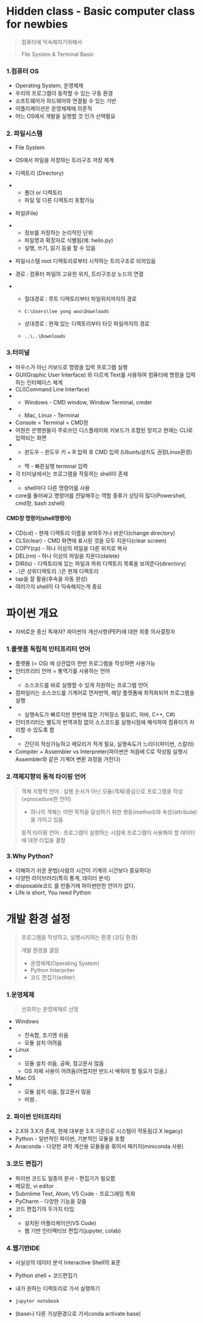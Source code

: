 # Hidden class - Basic computer class for newbies

> 컴퓨터에 익숙해지기위해서

> File System & Terminal Basic



### 1.컴퓨터 OS

- Operating System, 운영체제
- 우리의 프로그램이 동작할 수 있는 구동 환경
- 소프트웨어가 하드웨어와 연결될 수 있는 기반
- 어플리케이션은 운영체제에 의존적
- 어느 OS에서 개발을 실행할 것 인가 선택필요



### 2. 파일시스템

- File System
- OS에서 파일을 저장하는 트리구조 저장 체계
- 디렉토리 (Directory)

- - 폴더 or 디렉토리
  - 파일 및 다른 디렉토리 포함가능

- 파일(File) 

- - 정보를 저장하는 논리적인 단위
  - 파일명과 확장자로 식별됨(예: hello.py)
  - 실행,  쓰기, 읽기 등을 할 수 있음

- 파일시스템 root 디렉토리로부터 시작하는 트리구조로 되어있음

- 경로 : 컴퓨터 파일의 고유한 위치, 트리구조상 노드의 연결

- - 절대경로 :  루트 디렉토리부터 파일위치까지의 경로

  - ```
    C:\Users\lee yong woo\Downloads
    ```

  - 상대경로 :  현재 있는 디렉토리부터 타깃 파일까지의 경로

  - ```
    ..\..\Downloads
    ```



### 3.터미널

- 마우스가 아닌 키보드로 명령을 입력 프로그램 실행
- GUI(Graphic User Interface) 와 다르게 Text를 사용하여 컴퓨터에 명령을 입력하는 인터페이스 체계
- CLI(Command Line Interface)
- - Windows - CMD window, Window Terminal, cmder
- - Mac, Linux - Terminal
- Console = Terminal = CMD창
- 어원은 은행원들이 주로쓰던 디스플레이와 키보드가 조합된 장치고 현재는 CLI로 입력되는 화면
- - 윈도우 - 윈도우 키 + R 입력 후 CMD 입력 (Ubuntu설치도 권장Linux환경)
- - 맥 - 빠른실행 terminal 입력
- 각 터미널에서는 프로그램을 작동하는 shell이 존재
- - shell마다 다른 명령어를 사용
- core를 둘러싸고 명령어를 전달해주는 역할 종류가 상당히 많다(Powershell, cmd창, bash zshell)



#### CMD창 명령어(shell명령어)

- CD(cd) - 현재 디렉토리 이름을 보여주거나 바꾼다(change directory)
- CLS(clear) - CMD 화면에 표시된 것을 모두 지운다(clear screen)
- COPY(cp) - 하나 이상의 파일을 다른 위치로 복사
- DEL(rm) - 하나 이상의 파일을 지운다(delete)
- DIR(ls) - 디렉토리에 있는 파일과 하위 디렉토리 목록을 보여준다(directory)
- ..\은 상위디렉토리 .\은 현재 디렉토리
- tap을 잘 활용(후속을 자동 완성)
- 여러가지 shell이 다 익숙해지는게 중요





# 파이썬 개요

- 자비로운 종신 독재자? 파이썬의 개선사항(PEP)에 대한 최종 의사결정자





### 1.플랫폼 독립적 인터프리터 언어

- 플랫폼 (= OS) 에 상관없이 한번 프로그램을 작성하면 사용가능
- 인터프리터 언어 = 통역기를 사용하는 언어
- - 소스코드를 바로 실행할 수 있게 지원하는 프로그램 언어
- 컴파일러는 소스코드를 기계어로 먼저번역, 해당 플랫폼에 최적화되어 프로그램을 실행
- - 실행속도가 빠르지만 한번에 많은 기억장소 필요(C, 자바, C++, C#)
- 인터프리터는 별도의 번역과정 없이 소스코드를 실행시점에 해석하여 컴퓨터가 처리할 수 있도록 함
- - 간단히 작성가능하고 메모리가 적게 필요, 실행속도가 느리다(파이썬, 스칼라)
-  Compiler + Assembler vs Interpreter(파이썬은 처음에 C로 작성됨 실행시 Assembler와 같은 기계어 변환 과정을 거친다)



### 2.객체지향의 동적 타이핑 언어

> 객체 지향적 언어 : 실행 순서가 아닌 모듈(객체)중심으로 프로그램을 작성(≠procedure한 언어)
>
> - 하나의 객체는 어떤 목적을 달성하기 위한 행동(method)와 속성(attribute)을 가지고 있음
>
> 동적 타이핑 언어 :  프로그램이 실행하는 시점에 프로그램이 사용해야 할 데이터에 대한 타입을 결정



### 3.Why Python?

- 이해하기 쉬운 문법(사람의 시간이 기계의 시간보다 중요하다)
- 다양한 라이브러리(특히 통계, 데이터 분석)
- disposable코드 를 만들기에 파이썬만한 언어가 없다.
- Life is short, You need Python





# 개발 환경 설정

> 프로그램을 작성하고, 실행시키려는 환경 (코딩 환경)
>
> 개발 환경을 결정
>
> - 운영체제(Operating System)
> - Python Interpriter
> - 코드 편집기(editer)



### 1.운영체제

> 선호하는 운영체제르 선정

- Windows
- - 친숙함, 초기엔 쉬움
  - 모듈 설치 어려움
- Linux
- - 모듈 설치 쉬움, 공짜, 참고문서 많음
  - OS 자체 사용이 어려움(어렵지만 반드시 배워야 할 필요가 있음.)
- Mac OS
- - 모듈 설치 쉬움, 참고문서 많음
  - 비쌈..



### 2. 파이썬 인터프리터

- 2.X와 3.X가 존재, 현재 대부분 3.X 기준으로 시스템이 작동됨(2.X legacy)
- Python - 일반적인 파이썬, 기본적인 모듈을 포함
- Anaconda - 다양한 과학 계산용 모듈들을 묶어서 패키지(miniconda 사용)



### 3.코드 편집기

- 파이썬 코드도 일종의 문서 - 편집기가 필요함
- 메모장, vi editor
- Submlime Text, Atom, VS Code - 프로그래밍 특화
- PyCharm - 다양한 기능을 갖춤
- 코드 편집기의 두가지 타입
- - 설치된 어플리케이션(VS Code)
  - 웹 기반 인터랙티브 편집기(jupyter, colab)



### 4.웹기반IDE

- 사실상의 데이터 분석 Interactive Shell의 표준

- Python shell + 코드편집기

- 내가 원하는 디렉토리로 가서 실행하기

- ```python
  jupyter notebook
  ```

- (base나 다른 가상환경으로 가서conda activate base)



